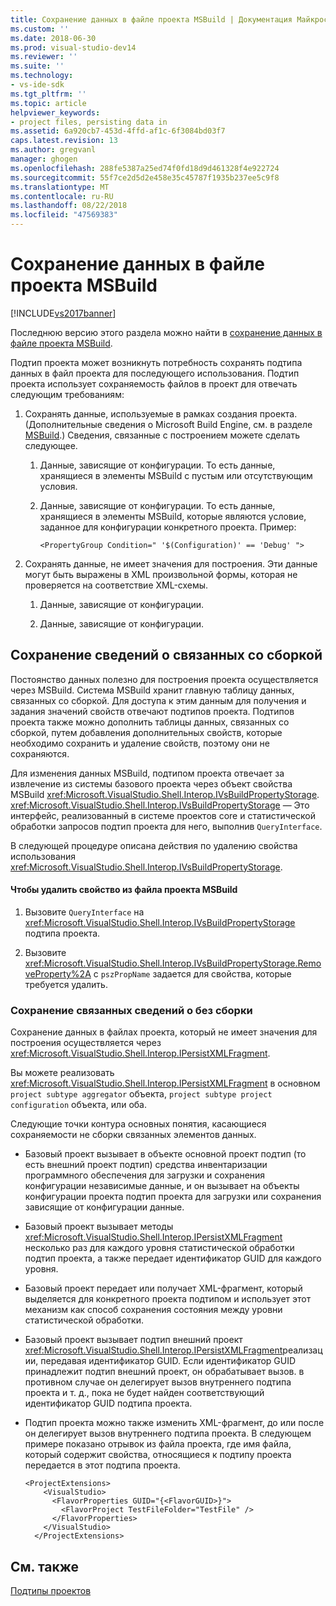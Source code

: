 ```yaml
---
title: Сохранение данных в файле проекта MSBuild | Документация Майкрософт
ms.custom: ''
ms.date: 2018-06-30
ms.prod: visual-studio-dev14
ms.reviewer: ''
ms.suite: ''
ms.technology:
- vs-ide-sdk
ms.tgt_pltfrm: ''
ms.topic: article
helpviewer_keywords:
- project files, persisting data in
ms.assetid: 6a920cb7-453d-4ffd-af1c-6f3084bd03f7
caps.latest.revision: 13
ms.author: gregvanl
manager: ghogen
ms.openlocfilehash: 288fe5387a25ed74f0fd18d9d461328f4e922724
ms.sourcegitcommit: 55f7ce2d5d2e458e35c45787f1935b237ee5c9f8
ms.translationtype: MT
ms.contentlocale: ru-RU
ms.lasthandoff: 08/22/2018
ms.locfileid: "47569383"
---
```

# <a name="persisting-data-in-the-msbuild-project-file"></a>Сохранение данных в файле проекта MSBuild
[!INCLUDE[vs2017banner](../../includes/vs2017banner.md)]

Последнюю версию этого раздела можно найти в [сохранение данных в файле проекта MSBuild](https://docs.microsoft.com/visualstudio/extensibility/internals/persisting-data-in-the-msbuild-project-file).  
  
Подтип проекта может возникнуть потребность сохранять подтипа данных в файл проекта для последующего использования. Подтип проекта использует сохраняемость файлов в проект для отвечать следующим требованиям:  
  
1.  Сохранять данные, используемые в рамках создания проекта. (Дополнительные сведения о Microsoft Build Engine, см. в разделе [MSBuild](http://msdn.microsoft.com/en-us/7c49aba1-ee6c-47d8-9de1-6f29a906e20b).) Сведения, связанные с построением можете сделать следующее.  
  
    1.  Данные, зависящие от конфигурации. То есть данные, хранящиеся в элементы MSBuild с пустым или отсутствующим условия.  
  
    2.  Данные, зависящие от конфигурации. То есть данные, хранящиеся в элементы MSBuild, которые являются условие, заданное для конфигурации конкретного проекта. Пример:  
  
        ```  
        <PropertyGroup Condition=" '$(Configuration)' == 'Debug' ">  
        ```  
  
2.  Сохранять данные, не имеет значения для построения. Эти данные могут быть выражены в XML произвольной формы, которая не проверяется на соответствие XML-схемы.  
  
    1.  Данные, зависящие от конфигурации.  
  
    2.  Данные, зависящие от конфигурации.  
  
## <a name="persisting-build-related-information"></a>Сохранение сведений о связанных со сборкой  
 Постоянство данных полезно для построения проекта осуществляется через MSBuild. Система MSBuild хранит главную таблицу данных, связанных со сборкой. Для доступа к этим данным для получения и задания значений свойств отвечают подтипов проекта. Подтипов проекта также можно дополнить таблицы данных, связанных со сборкой, путем добавления дополнительных свойств, которые необходимо сохранить и удаление свойств, поэтому они не сохраняются.  
  
 Для изменения данных MSBuild, подтипом проекта отвечает за извлечение из системы базового проекта через объект свойства MSBuild <xref:Microsoft.VisualStudio.Shell.Interop.IVsBuildPropertyStorage>. <xref:Microsoft.VisualStudio.Shell.Interop.IVsBuildPropertyStorage> — Это интерфейс, реализованный в системе проектов core и статистической обработки запросов подтип проекта для него, выполнив `QueryInterface`.  
  
 В следующей процедуре описана действия по удалению свойства использования <xref:Microsoft.VisualStudio.Shell.Interop.IVsBuildPropertyStorage>.  
  
#### <a name="to-remove-a-property-from-an-msbuild-project-file"></a>Чтобы удалить свойство из файла проекта MSBuild  
  
1.  Вызовите `QueryInterface` на <xref:Microsoft.VisualStudio.Shell.Interop.IVsBuildPropertyStorage> подтипа проекта.  
  
2.  Вызовите <xref:Microsoft.VisualStudio.Shell.Interop.IVsBuildPropertyStorage.RemoveProperty%2A> с `pszPropName` задается для свойства, которые требуется удалить.  
  
### <a name="persisting-non-build-related-information"></a>Сохранение связанных сведений о без сборки  
 Сохранение данных в файлах проекта, который не имеет значения для построения осуществляется через <xref:Microsoft.VisualStudio.Shell.Interop.IPersistXMLFragment>.  
  
 Вы можете реализовать <xref:Microsoft.VisualStudio.Shell.Interop.IPersistXMLFragment> в основном `project subtype aggregator` объекта, `project subtype project configuration` объекта, или оба.  
  
 Следующие точки контура основных понятия, касающиеся сохраняемости не сборки связанных элементов данных.  
  
-   Базовый проект вызывает в объекте основной проект подтип (то есть внешний проект подтип) средства инвентаризации программного обеспечения для загрузки и сохранения конфигурации независимые данные, и он вызывает на объекты конфигурации проекта подтип проекта для загрузки или сохранения зависящие от конфигурации данные.  
  
-   Базовый проект вызывает методы <xref:Microsoft.VisualStudio.Shell.Interop.IPersistXMLFragment> несколько раз для каждого уровня статистической обработки подтип проекта, а также передает идентификатор GUID для каждого уровня.  
  
-   Базовый проект передает или получает XML-фрагмент, который выделяется для конкретного проекта подтипом и использует этот механизм как способ сохранения состояния между уровни статистической обработки.  
  
-   Базовый проект вызывает подтип внешний проект <xref:Microsoft.VisualStudio.Shell.Interop.IPersistXMLFragment>реализации, передавая идентификатор GUID. Если идентификатор GUID принадлежит подтип внешний проект, он обрабатывает вызов. в противном случае он делегирует вызов внутреннего подтипа проекта и т. д., пока не будет найден соответствующий идентификатор GUID подтипа проекта.  
  
-   Подтип проекта можно также изменить XML-фрагмент, до или после он делегирует вызов внутреннего подтипа проекта. В следующем примере показано отрывок из файла проекта, где имя файла, который содержит свойства, относящиеся к подтипу проекта передается в этот подтипа проекта.  
  
    ```  
    <ProjectExtensions>  
        <VisualStudio>  
          <FlavorProperties GUID="{<FlavorGUID>}">  
            <FlavorProject TestFileFolder="TestFile" />  
          </FlavorProperties>  
        </VisualStudio>  
      </ProjectExtensions>  
    ```  
  
## <a name="see-also"></a>См. также  
 [Подтипы проектов](../../extensibility/internals/project-subtypes.md)


